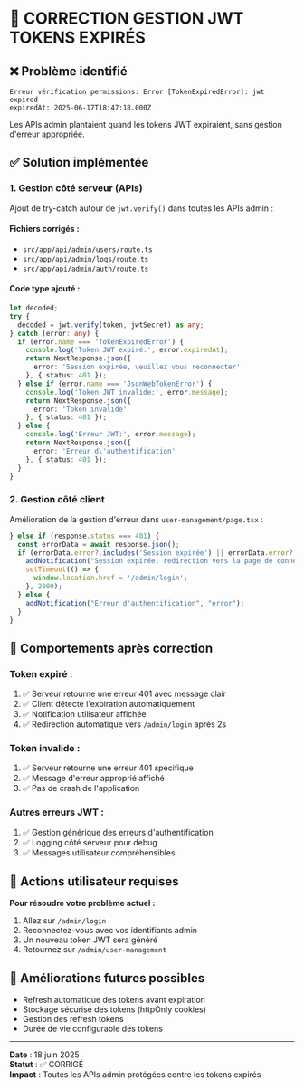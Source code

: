 # 🔐 CORRECTION GESTION JWT TOKENS EXPIRÉS

## ❌ Problème identifié

```
Erreur vérification permissions: Error [TokenExpiredError]: jwt expired
expiredAt: 2025-06-17T18:47:18.000Z
```

Les APIs admin plantaient quand les tokens JWT expiraient, sans gestion d'erreur appropriée.

## ✅ Solution implémentée

### 1. Gestion côté serveur (APIs)

Ajout de try-catch autour de `jwt.verify()` dans toutes les APIs admin :

#### Fichiers corrigés :
- `src/app/api/admin/users/route.ts`
- `src/app/api/admin/logs/route.ts`  
- `src/app/api/admin/auth/route.ts`

#### Code type ajouté :
```typescript
let decoded;
try {
  decoded = jwt.verify(token, jwtSecret) as any;
} catch (error: any) {
  if (error.name === 'TokenExpiredError') {
    console.log('Token JWT expiré:', error.expiredAt);
    return NextResponse.json({ 
      error: 'Session expirée, veuillez vous reconnecter' 
    }, { status: 401 });
  } else if (error.name === 'JsonWebTokenError') {
    console.log('Token JWT invalide:', error.message);
    return NextResponse.json({ 
      error: 'Token invalide' 
    }, { status: 401 });
  } else {
    console.log('Erreur JWT:', error.message);
    return NextResponse.json({ 
      error: 'Erreur d\'authentification' 
    }, { status: 401 });
  }
}
```

### 2. Gestion côté client

Amélioration de la gestion d'erreur dans `user-management/page.tsx` :

```typescript
} else if (response.status === 401) {
  const errorData = await response.json();
  if (errorData.error?.includes('Session expirée') || errorData.error?.includes('Token')) {
    addNotification("Session expirée, redirection vers la page de connexion", "error");
    setTimeout(() => {
      window.location.href = '/admin/login';
    }, 2000);
  } else {
    addNotification("Erreur d'authentification", "error");
  }
}
```

## 🎯 Comportements après correction

### Token expiré :
1. ✅ Serveur retourne une erreur 401 avec message clair
2. ✅ Client détecte l'expiration automatiquement  
3. ✅ Notification utilisateur affichée
4. ✅ Redirection automatique vers `/admin/login` après 2s

### Token invalide :
1. ✅ Serveur retourne une erreur 401 spécifique
2. ✅ Message d'erreur approprié affiché
3. ✅ Pas de crash de l'application

### Autres erreurs JWT :
1. ✅ Gestion générique des erreurs d'authentification
2. ✅ Logging côté serveur pour debug
3. ✅ Messages utilisateur compréhensibles

## 🚀 Actions utilisateur requises

**Pour résoudre votre problème actuel :**
1. Allez sur `/admin/login`  
2. Reconnectez-vous avec vos identifiants admin
3. Un nouveau token JWT sera généré
4. Retournez sur `/admin/user-management`

## 🔧 Améliorations futures possibles

- Refresh automatique des tokens avant expiration
- Stockage sécurisé des tokens (httpOnly cookies)
- Gestion des refresh tokens
- Durée de vie configurable des tokens

---

**Date** : 18 juin 2025  
**Statut** : ✅ CORRIGÉ  
**Impact** : Toutes les APIs admin protégées contre les tokens expirés
